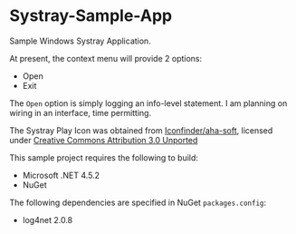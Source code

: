 # Systray-Sample-App

Sample Windows Systray Application.

At present, the context menu will provide 2 options:

* Open
* Exit

The `Open` option is simply logging an info-level statement.  I am planning on wiring in an interface, time permitting.

The Systray Play Icon was obtained from [Iconfinder/aha-soft](https://www.iconfinder.com/icons/132123/arrow_begin_execute_forward_go_next_play_run_start_triangle_up_icon#size=48), licensed under [Creative Commons Attribution 3.0 Unported](https://creativecommons.org/licenses/by/3.0/)

This sample project requires the following to build:

* Microsoft .NET 4.5.2
* NuGet

The following dependencies are specified in NuGet `packages.config`:

* log4net 2.0.8



